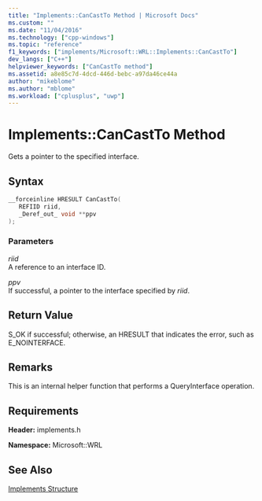 ```yaml
---
title: "Implements::CanCastTo Method | Microsoft Docs"
ms.custom: ""
ms.date: "11/04/2016"
ms.technology: ["cpp-windows"]
ms.topic: "reference"
f1_keywords: ["implements/Microsoft::WRL::Implements::CanCastTo"]
dev_langs: ["C++"]
helpviewer_keywords: ["CanCastTo method"]
ms.assetid: a8e85c7d-4dcd-446d-bebc-a97da46ce44a
author: "mikeblome"
ms.author: "mblome"
ms.workload: ["cplusplus", "uwp"]
---
```

# Implements::CanCastTo Method

Gets a pointer to the specified interface.

## Syntax

```cpp
__forceinline HRESULT CanCastTo(
   REFIID riid,
   _Deref_out_ void **ppv
);
```

### Parameters

*riid*  
A reference to an interface ID.

*ppv*  
If successful, a pointer to the interface specified by *riid*.

## Return Value

S_OK if successful; otherwise, an HRESULT that indicates the error, such as E_NOINTERFACE.

## Remarks

This is an internal helper function that performs a QueryInterface operation.

## Requirements

**Header:** implements.h

**Namespace:** Microsoft::WRL

## See Also

[Implements Structure](../windows/implements-structure.md)